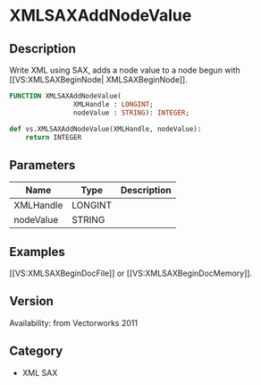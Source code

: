 # XMLSAXAddNodeValue

## Description
Write XML using SAX, adds a node value to a node begun with [[VS:XMLSAXBeginNode| XMLSAXBeginNode]].

```pascal
FUNCTION XMLSAXAddNodeValue(
				XMLHandle : LONGINT;
				nodeValue : STRING): INTEGER;
```

```python
def vs.XMLSAXAddNodeValue(XMLHandle, nodeValue):
    return INTEGER
```

## Parameters
|Name|Type|Description|
|---|---|---|
|XMLHandle|LONGINT|   |
|nodeValue|STRING|   |

## Examples
[[VS:XMLSAXBeginDocFile]] or [[VS:XMLSAXBeginDocMemory]].

## Version
Availability: from Vectorworks 2011

## Category
* XML SAX

